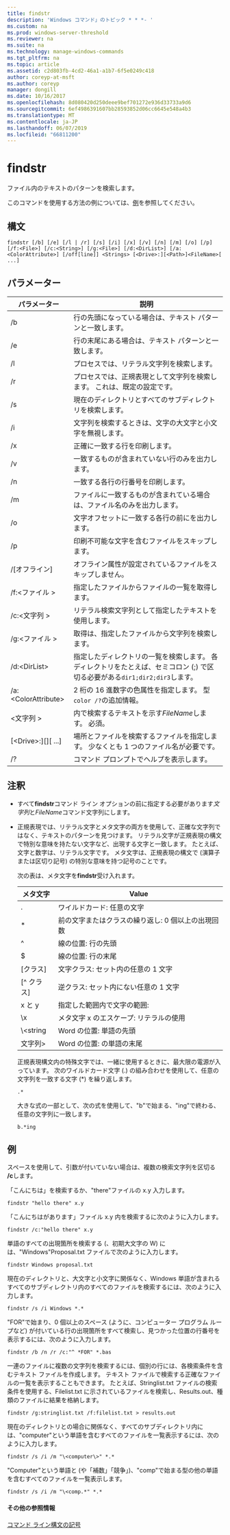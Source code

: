 ```yaml
---
title: findstr
description: 'Windows コマンド」のトピック * * *- '
ms.custom: na
ms.prod: windows-server-threshold
ms.reviewer: na
ms.suite: na
ms.technology: manage-windows-commands
ms.tgt_pltfrm: na
ms.topic: article
ms.assetid: c2d803fb-4cd2-46a1-a1b7-6f5e0249c418
author: coreyp-at-msft
ms.author: coreyp
manager: dongill
ms.date: 10/16/2017
ms.openlocfilehash: 8d080420d250deee9bef701272e936d33733a9d6
ms.sourcegitcommit: 6ef4986391607bb28593852d06cc6645e548a4b3
ms.translationtype: MT
ms.contentlocale: ja-JP
ms.lasthandoff: 06/07/2019
ms.locfileid: "66811200"
---
```

# <a name="findstr"></a>findstr

ファイル内のテキストのパターンを検索します。

このコマンドを使用する方法の例については、[例](#examples)を参照してください。

## <a name="syntax"></a>構文

```
findstr [/b] [/e] [/l | /r] [/s] [/i] [/x] [/v] [/n] [/m] [/o] [/p] [/f:<File>] [/c:<String>] [/g:<File>] [/d:<DirList>] [/a:<ColorAttribute>] [/off[line]] <Strings> [<Drive>:][<Path>]<FileName>[ ...]
```

## <a name="parameters"></a>パラメーター

|パラメーター|説明|
|---------|-----------|
|/b|行の先頭になっている場合は、テキスト パターンと一致します。|
|/e|行の末尾にある場合は、テキスト パターンと一致します。|
|/l|プロセスでは、リテラル文字列を検索します。|
|/r|プロセスでは、正規表現として文字列を検索します。 これは、既定の設定です。|
|/s|現在のディレクトリとすべてのサブディレクトリを検索します。|
|/i|文字列を検索するときは、文字の大文字と小文字を無視します。|
|/x|正確に一致する行を印刷します。|
|/v|一致するものが含まれていない行のみを出力します。|
|/n|一致する各行の行番号を印刷します。|
|/m|ファイルに一致するものが含まれている場合は、ファイル名のみを出力します。|
|/o|文字オフセットに一致する各行の前にを出力します。|
|/p|印刷不可能な文字を含むファイルをスキップします。|
|/[オフライン]|オフライン属性が設定されているファイルをスキップしません。|
|/f:\<ファイル >|指定したファイルからファイルの一覧を取得します。|
|/c:\<文字列 >|リテラル検索文字列として指定したテキストを使用します。|
|/g:\<ファイル >|取得は、指定したファイルから文字列を検索します。|
|/d:\<DirList>|指定したディレクトリの一覧を検索します。 各ディレクトリをたとえば、セミコロン (;) で区切る必要がある`dir1;dir2;dir3`します。|
|/a:\<ColorAttribute>|2 桁の 16 進数字の色属性を指定します。 型`color /?`の追加情報。|
|\<文字列 >|内で検索するテキストを示す*FileName*します。 必須。|
|[\<Drive>:][<Path>]<FileName>[ ...]|場所とファイルを検索するファイルを指定します。 少なくとも 1 つのファイル名が必要です。|
|/?|コマンド プロンプトでヘルプを表示します。|

## <a name="remarks"></a>注釈

- すべて**findstr**コマンド ライン オプションの前に指定する必要があります*文字列*と*FileName*コマンド文字列にします。
- 正規表現では、リテラル文字とメタ文字の両方を使用して、正確な文字列ではなく、テキストのパターンを見つけます。 リテラル文字が正規表現の構文で特別な意味を持たない文字など、出現する文字と一致します。 たとえば、文字と数字は、リテラル文字です。 メタ文字は、正規表現の構文で (演算子または区切り記号) の特別な意味を持つ記号のことです。

  次の表は、メタ文字を**findstr**受け入れます。  

  |メタ文字|Value|
  |-------------|-----|
  |.|ワイルドカード: 任意の文字|
  |*|前の文字またはクラスの繰り返し: 0 個以上の出現回数|
  |^|線の位置: 行の先頭|
  |$|線の位置: 行の末尾|
  |[クラス]|文字クラス: セット内の任意の 1 文字|
  |[^ クラス]|逆クラス: セット内にない任意の 1 文字|
  |x と y|指定した範囲内で文字の範囲:|
  |\x|メタ文字 x のエスケープ: リテラルの使用|
  |\\<string|Word の位置: 単語の先頭|
  |文字列\>|Word の位置: の単語の末尾|

  正規表現構文内の特殊文字では、一緒に使用するときに、最大限の電源が入っています。 次のワイルドカード文字 (.) の組み合わせを使用して、任意の文字列を一致する文字 (*) を繰り返します。

  ```
  .*
  ``` 

  大きな式の一部として、次の式を使用して、"b"で始まる、"ing"で終わる、任意の文字列に一致します。 

  ```
  b.*ing
  ```

## <a name="examples"></a>例

スペースを使用して、引数が付いていない場合は、複数の検索文字列を区切る **/c**します。

「こんにちは」を検索するか、"there"ファイルの x.y 入力します。

```
findstr "hello there" x.y 
```

「こんにちはがあります」ファイル x.y 内を検索するに次のように入力します。

```
findstr /c:"hello there" x.y 
```

単語のすべての出現箇所を検索する (、初期大文字の W) には、"Windows"Proposal.txt ファイルで次のように入力します。

```
findstr Windows proposal.txt 
```

現在のディレクトリと、大文字と小文字に関係なく、Windows 単語が含まれるすべてのサブディレクトリ内のすべてのファイルを検索するには、次のように入力します。

```
findstr /s /i Windows *.* 
```

"FOR"で始まり、0 個以上のスペース (ように、コンピューター プログラム ループなど) が付いている行の出現箇所をすべて検索し、見つかった位置の行番号を表示するには、次のように入力します。

```
findstr /b /n /r /c:"^ *FOR" *.bas 
```

一連のファイルに複数の文字列を検索するには、個別の行には、各検索条件を含むテキスト ファイルを作成します。 テキスト ファイルで検索する正確なファイルの一覧を表示することもできます。 たとえば、Stringlist.txt ファイルの検索条件を使用する、Filelist.txt に示されているファイルを検索し、Results.out、種類のファイルに結果を格納します。

```
findstr /g:stringlist.txt /f:filelist.txt > results.out 
```

現在のディレクトリとの場合に関係なく、すべてのサブディレクトリ内には、"computer"という単語を含むすべてのファイルを一覧表示するには、次のように入力します。

```
findstr /s /i /m "\<computer\>" *.*
```

"Computer"という単語と (や「補数」「競争」)、"comp"で始まる型の他の単語を含むすべてのファイルを一覧表示します。

```
findstr /s /i /m "\<comp.*" *.*
```

#### <a name="additional-references"></a>その他の参照情報

[コマンド ライン構文の記号](command-line-syntax-key.md)